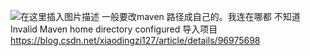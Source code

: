 ﻿![在这里插入图片描述](http://img.yayi.site/csdn/20200105095643957.png-watermaskStyle)
一般要改maven 路径成自己的。我连在哪都 不知道
	Invalid Maven home directory configured  导入项目
https://blog.csdn.net/xiaodingzi127/article/details/96975698
